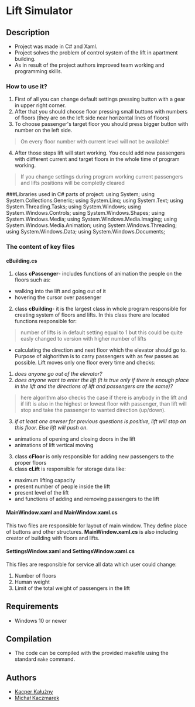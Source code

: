 # Lift Simulator

## Description
- Project was made in C# and Xaml.
- Project solves the problem of control system of the lift in apartment building.
- As in result of the project authors improved team working and programming skills. 

### How to use it?
1. First of all you can change default settings pressing button with a gear in upper right corner.
2. After that you should choose floor pressing small buttons with numbers of floors (they are on the left side near horizontal lines of floors)
3. To choose passenger's target floor you should press bigger button with number on the left side. 
> On every floor number with current level will not be available!
4. After those steps lift will start working. You could add new passengers with diifferent current and target floors in the whole time of program working.
> If you change settings during program working current passengers and lifts positions will be completly cleared 

###Libraries used in C# parts of project:
using System;
using System.Collections.Generic;
using System.Linq;
using System.Text;
using System.Threading.Tasks;
using System.Windows;
using System.Windows.Controls;
using System.Windows.Shapes;
using System.Windows.Media;
using System.Windows.Media.Imaging;
using System.Windows.Media.Animation;
using System.Windows.Threading;
using System.Windows.Data;
using System.Windows.Documents;



### The content of key files
#### cBuilding.cs
1. class **cPassenger**- includes functions of animation the people on the floors such as:
* walking into the lift and going out of it
* hovering the cursor over passenger
2. class **cBuilding**- it is the largest class in whole program responsible for creating system of floors and lifts. In this class there are located functions responsible for:
> number of lifts is in default setting equal to 1 but this could be quite easly changed to version with higher number of lifts 
* calculating the direction and next floor which the elevator should go to.
Purpose of alghorithm is to carry passengers with as few passes as possible. Lift moves only one floor every time and checks:
1. *does anyone go out of the elevator?*
2. *does anyone want to enter the lift (it is true only if there is enough place in the lift and the directions of lift and passengers are the same)?*
>here algorithm also checks the case if there is anybody in the lift and if lift is also in the highest or lowest floor with passenger, than lift will stop and take the passenger to wanted direction (up/down).
3. *if at least one anwser for previous questions is positive, lift will stop on this floor. Else lift will push on.*
* animations of opening and closing doors in the lift 
* animations of lift vertical moving
3. class **cFloor** is only responsible for adding new passengers to the proper floors
4. class **cLift** is responsible for storage data like:
* maximum lifting capacity
* present number of people inside the lift
* present level of the lift
* and functions of adding and removing passengers to the lift
#### **MainWindow.xaml** and **MainWindow.xaml.cs**
This two files are responsible for layout of main window. They define place of buttons and other structures. **MainWindow.xaml.cs** is also including creator of building with floors and lifts.
#### **SettingsWindow.xaml** and **SettingsWindow.xaml.cs**
This files are responsible for service all data which user could change:
1. Number of floors
2. Human weight
3. Limit of the total weight of passengers in the lift
	
## Requirements
* Windows 10 or newer
## Compilation
* The code can be compiled with the provided makefile using the standard `make` command.
## Authors
- [Kacper Kałużny](https://github.com/kacperkaluzny)
- [Michał Kaczmarek](https://github.com/sMichalKacz)
